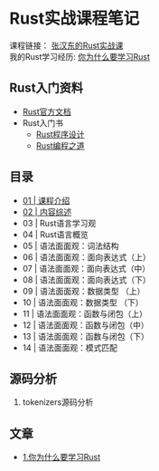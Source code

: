 # Rust实战课程笔记  


课程链接： [张汉东的Rust实战课](http://gk.link/a/10lHI)  
我的Rust学习经历: [你为什么要学习Rust](https://mp.weixin.qq.com/s/WS2kikpuHKGxPJ_UBfYhgg)  


## Rust入门资料

- [Rust官方文档](https://prev.rust-lang.org/zh-CN/documentation.html) 
- Rust入门书  
    - [Rust程序设计](https://union-click.jd.com/jdc?e=&p=AyIGZRprFQEaAVUcXBQyVlgNRQQlW1dCFFlQCxxKQgFHREkdSVJKSQVJHFRXFk9FUlpGQUpLCVBaTFhbXQtWVmpSWRtYHQQSAFIaa2d8Un00fSRjZ3VDN34ndHFhYxRpAUMOHjdUK1sUAxAHVxNYFgsiN1Uca0NsEgZUGloUBxYAUitaJQIVBlUaWhACGgNcGlMlBRIOZUAOe1ZyTjx4J11pamAFXWslMhE3ZStbJQEiRTtMWxxXEVdRHQ5GBBYCARoLHFdFVwBPXEcBQg4HTFISAiIFVBpfHA%3D%3D) 
    - [Rust编程之道](https://union-click.jd.com/jdc?e=&p=AyIGZRprFQEXAV0eWxEyVlgNRQQlW1dCFFlQCxxKQgFHREkdSVJKSQVJHFRXFk9FUlpGQUpLCVBaTFhbXQtWVmpSWRtYEAQaAlUfa21hdA8ybCR0YhBHXW0ya3lgAgFDC0MOHjdUK1sUAxAHVxNYFgsiN1Uca0NsEgZUGloUBxICVitaJQIVBlUaWhACEQFSGF4lBRIOZUAOe1ZyTjx4J11pamAFXWslMhE3ZStbJQEiRTsYCEUAFQJUGFsVChQCBhlfHFYXBFxMW0ZQRQMFE1kSViIFVBpfHA%3D%3D)


## 目录

- [01 | 课程介绍](./note/01.md)
- [02 | 内容综述](./note/02.md)
- 03 | Rust语言学习观
- 04 | Rust语言概览
- 05 | 语法面面观：词法结构
- 06 | 语法面面观：面向表达式（上）
- 07 | 语法面面观：面向表达式（中）
- 08 | 语法面面观：面向表达式（下）
- 09 | 语法面面观：数据类型 （上）
- 10 | 语法面面观：数据类型 （下）
- 11 | 语法面面观：函数与闭包（上）
- 12 | 语法面面观：函数与闭包（中）
- 13 | 语法面面观：函数与闭包（下）
- 14 | 语法面面观：模式匹配

## 源码分析

1. tokenizers源码分析

## 文章

 - [1.你为什么要学习Rust](https://mp.weixin.qq.com/s/WS2kikpuHKGxPJ_UBfYhgg)


